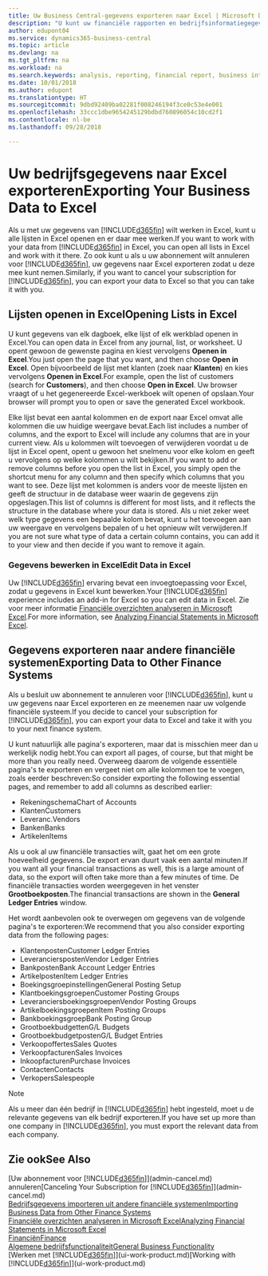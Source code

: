 ```yaml
---
title: Uw Business Central-gegevens exporteren naar Excel | Microsoft Docs
description: "U kunt uw financiële rapporten en bedrijfsinformatiegegevens uit Business Central exporteren naar Excel of uw gegevens in Excel openen."
author: edupont04
ms.service: dynamics365-business-central
ms.topic: article
ms.devlang: na
ms.tgt_pltfrm: na
ms.workload: na
ms.search.keywords: analysis, reporting, financial report, business intelligence, BI, Excel
ms.date: 10/01/2018
ms.author: edupont
ms.translationtype: HT
ms.sourcegitcommit: 9dbd92409ba02281f008246194f3ce0c53e4e001
ms.openlocfilehash: 33ccc1dbe9654245129bdbd760896054c10cd2f1
ms.contentlocale: nl-be
ms.lasthandoff: 09/28/2018

---
```

# <a name="exporting-your-business-data-to-excel"></a><span data-ttu-id="13d32-103">Uw bedrijfsgegevens naar Excel exporteren</span><span class="sxs-lookup"><span data-stu-id="13d32-103">Exporting Your Business Data to Excel</span></span>
<span data-ttu-id="13d32-104">Als u met uw gegevens van [!INCLUDE[d365fin](includes/d365fin_md.md)] wilt werken in Excel, kunt u alle lijsten in Excel openen en er daar mee werken.</span><span class="sxs-lookup"><span data-stu-id="13d32-104">If you want to work with your data from [!INCLUDE[d365fin](includes/d365fin_md.md)] in Excel, you can open all lists in Excel and work with it there.</span></span> <span data-ttu-id="13d32-105">Zo ook kunt u als u uw abonnement wilt annuleren voor [!INCLUDE[d365fin](includes/d365fin_md.md)], uw gegevens naar Excel exporteren zodat u deze mee kunt nemen.</span><span class="sxs-lookup"><span data-stu-id="13d32-105">Similarly, if you want to cancel your subscription for [!INCLUDE[d365fin](includes/d365fin_md.md)], you can export your data to Excel so that you can take it with you.</span></span>

## <a name="opening-lists-in-excel"></a><span data-ttu-id="13d32-106">Lijsten openen in Excel</span><span class="sxs-lookup"><span data-stu-id="13d32-106">Opening Lists in Excel</span></span>
<span data-ttu-id="13d32-107">U kunt gegevens van elk dagboek, elke lijst of elk werkblad openen in Excel.</span><span class="sxs-lookup"><span data-stu-id="13d32-107">You can open data in Excel from any journal, list, or worksheet.</span></span> <span data-ttu-id="13d32-108">U opent gewoon de gewenste pagina en kiest vervolgens **Openen in Excel**.</span><span class="sxs-lookup"><span data-stu-id="13d32-108">You just open the page that you want, and then choose **Open in Excel**.</span></span> <span data-ttu-id="13d32-109">Open bijvoorbeeld de lijst met klanten (zoek naar **Klanten**) en kies vervolgens **Openen in Excel**.</span><span class="sxs-lookup"><span data-stu-id="13d32-109">For example, open the list of customers (search for **Customers**), and then choose **Open in Excel**.</span></span> <span data-ttu-id="13d32-110">Uw browser vraagt of u het gegenereerde Excel-werkboek wilt openen of opslaan.</span><span class="sxs-lookup"><span data-stu-id="13d32-110">Your browser will prompt you to open or save the generated Excel workbook.</span></span>  

<span data-ttu-id="13d32-111">Elke lijst bevat een aantal kolommen en de export naar Excel omvat alle kolommen die uw huidige weergave bevat.</span><span class="sxs-lookup"><span data-stu-id="13d32-111">Each list includes a number of columns, and the export to Excel will include any columns that are in your current view.</span></span> <span data-ttu-id="13d32-112">Als u kolommen wilt toevoegen of verwijderen voordat u de lijst in Excel opent, opent u gewoon het snelmenu voor elke kolom en geeft u vervolgens op welke kolommen u wilt bekijken.</span><span class="sxs-lookup"><span data-stu-id="13d32-112">If you want to add or remove columns before you open the list in Excel, you simply open the shortcut menu for any column and then specify which columns that you want to see.</span></span> <span data-ttu-id="13d32-113">Deze lijst met kolommen is anders voor de meeste lijsten en geeft de structuur in de database weer waarin de gegevens zijn opgeslagen.</span><span class="sxs-lookup"><span data-stu-id="13d32-113">This list of columns is different for most lists, and it reflects the structure in the database where your data is stored.</span></span> <span data-ttu-id="13d32-114">Als u niet zeker weet welk type gegevens een bepaalde kolom bevat, kunt u het toevoegen aan uw weergave en vervolgens bepalen of u het opnieuw wilt verwijderen.</span><span class="sxs-lookup"><span data-stu-id="13d32-114">If you are not sure what type of data a certain column contains, you can add it to your view and then decide if you want to remove it again.</span></span>  

### <a name="edit-data-in-excel"></a><span data-ttu-id="13d32-115">Gegevens bewerken in Excel</span><span class="sxs-lookup"><span data-stu-id="13d32-115">Edit Data in Excel</span></span>
<span data-ttu-id="13d32-116">Uw [!INCLUDE[d365fin](includes/d365fin_md.md)] ervaring bevat een invoegtoepassing voor Excel, zodat u gegevens in Excel kunt bewerken.</span><span class="sxs-lookup"><span data-stu-id="13d32-116">Your [!INCLUDE[d365fin](includes/d365fin_md.md)] experience includes an add-in for Excel so you can edit data in Excel.</span></span> <span data-ttu-id="13d32-117">Zie voor meer informatie [Financiële overzichten analyseren in Microsoft Excel](finance-analyze-excel.md).</span><span class="sxs-lookup"><span data-stu-id="13d32-117">For more information, see [Analyzing Financial Statements in Microsoft Excel](finance-analyze-excel.md).</span></span>  

## <a name="exporting-data-to-other-finance-systems"></a><span data-ttu-id="13d32-118">Gegevens exporteren naar andere financiële systemen</span><span class="sxs-lookup"><span data-stu-id="13d32-118">Exporting Data to Other Finance Systems</span></span>
<span data-ttu-id="13d32-119">Als u besluit uw abonnement te annuleren voor [!INCLUDE[d365fin](includes/d365fin_md.md)], kunt u uw gegevens naar Excel exporteren en ze meenemen naar uw volgende financiële systeem.</span><span class="sxs-lookup"><span data-stu-id="13d32-119">If you decide to cancel your subscription for [!INCLUDE[d365fin](includes/d365fin_md.md)], you can export your data to Excel and take it with you to your next finance system.</span></span>  

<span data-ttu-id="13d32-120">U kunt natuurlijk alle pagina's exporteren, maar dat is misschien meer dan u werkelijk nodig hebt.</span><span class="sxs-lookup"><span data-stu-id="13d32-120">You can export all pages, of course, but that might be more than you really need.</span></span> <span data-ttu-id="13d32-121">Overweeg daarom de volgende essentiële pagina's te exporteren en vergeet niet om alle kolommen toe te voegen, zoals eerder beschreven:</span><span class="sxs-lookup"><span data-stu-id="13d32-121">So consider exporting the following essential pages, and remember to add all columns as described earlier:</span></span>  

* <span data-ttu-id="13d32-122">Rekeningschema</span><span class="sxs-lookup"><span data-stu-id="13d32-122">Chart of Accounts</span></span>  
* <span data-ttu-id="13d32-123">Klanten</span><span class="sxs-lookup"><span data-stu-id="13d32-123">Customers</span></span>  
* <span data-ttu-id="13d32-124">Leveranc.</span><span class="sxs-lookup"><span data-stu-id="13d32-124">Vendors</span></span>  
* <span data-ttu-id="13d32-125">Banken</span><span class="sxs-lookup"><span data-stu-id="13d32-125">Banks</span></span>  
* <span data-ttu-id="13d32-126">Artikelen</span><span class="sxs-lookup"><span data-stu-id="13d32-126">Items</span></span>  

<span data-ttu-id="13d32-127">Als u ook al uw financiële transacties wilt, gaat het om een grote hoeveelheid gegevens. De export ervan duurt vaak een aantal minuten.</span><span class="sxs-lookup"><span data-stu-id="13d32-127">If you want all your financial transactions as well, this is a large amount of data, so the export will often take more than a few minutes of time.</span></span> <span data-ttu-id="13d32-128">De financiële transacties worden weergegeven in het venster **Grootboekposten**.</span><span class="sxs-lookup"><span data-stu-id="13d32-128">The financial transactions are shown in the **General Ledger Entries** window.</span></span>  

<span data-ttu-id="13d32-129">Het wordt aanbevolen ook te overwegen om gegevens van de volgende pagina's te exporteren:</span><span class="sxs-lookup"><span data-stu-id="13d32-129">We recommend that you also consider exporting data from the following pages:</span></span>  

* <span data-ttu-id="13d32-130">Klantenposten</span><span class="sxs-lookup"><span data-stu-id="13d32-130">Customer Ledger Entries</span></span>  
* <span data-ttu-id="13d32-131">Leveranciersposten</span><span class="sxs-lookup"><span data-stu-id="13d32-131">Vendor Ledger Entries</span></span>  
* <span data-ttu-id="13d32-132">Bankposten</span><span class="sxs-lookup"><span data-stu-id="13d32-132">Bank Account Ledger Entries</span></span>  
* <span data-ttu-id="13d32-133">Artikelposten</span><span class="sxs-lookup"><span data-stu-id="13d32-133">Item Ledger Entries</span></span>  
* <span data-ttu-id="13d32-134">Boekingsgroepinstellingen</span><span class="sxs-lookup"><span data-stu-id="13d32-134">General Posting Setup</span></span>  
* <span data-ttu-id="13d32-135">Klantboekingsgroepen</span><span class="sxs-lookup"><span data-stu-id="13d32-135">Customer Posting Groups</span></span>  
* <span data-ttu-id="13d32-136">Leveranciersboekingsgroepen</span><span class="sxs-lookup"><span data-stu-id="13d32-136">Vendor Posting Groups</span></span>  
* <span data-ttu-id="13d32-137">Artikelboekingsgroepen</span><span class="sxs-lookup"><span data-stu-id="13d32-137">Item Posting Groups</span></span>  
* <span data-ttu-id="13d32-138">Bankboekingsgroep</span><span class="sxs-lookup"><span data-stu-id="13d32-138">Bank Posting Group</span></span>  
* <span data-ttu-id="13d32-139">Grootboekbudgetten</span><span class="sxs-lookup"><span data-stu-id="13d32-139">G/L Budgets</span></span>  
* <span data-ttu-id="13d32-140">Grootboekbudgetposten</span><span class="sxs-lookup"><span data-stu-id="13d32-140">G/L Budget Entries</span></span>  
* <span data-ttu-id="13d32-141">Verkoopoffertes</span><span class="sxs-lookup"><span data-stu-id="13d32-141">Sales Quotes</span></span>  
* <span data-ttu-id="13d32-142">Verkoopfacturen</span><span class="sxs-lookup"><span data-stu-id="13d32-142">Sales Invoices</span></span>  
* <span data-ttu-id="13d32-143">Inkoopfacturen</span><span class="sxs-lookup"><span data-stu-id="13d32-143">Purchase Invoices</span></span>  
* <span data-ttu-id="13d32-144">Contacten</span><span class="sxs-lookup"><span data-stu-id="13d32-144">Contacts</span></span>  
* <span data-ttu-id="13d32-145">Verkopers</span><span class="sxs-lookup"><span data-stu-id="13d32-145">Salespeople</span></span>  

> [!NOTE]  
>   <span data-ttu-id="13d32-146">Als u meer dan één bedrijf in [!INCLUDE[d365fin](includes/d365fin_md.md)] hebt ingesteld, moet u de relevante gegevens van elk bedrijf exporteren.</span><span class="sxs-lookup"><span data-stu-id="13d32-146">If you have set up more than one company in [!INCLUDE[d365fin](includes/d365fin_md.md)], you must export the relevant data from each company.</span></span>

## <a name="see-also"></a><span data-ttu-id="13d32-147">Zie ook</span><span class="sxs-lookup"><span data-stu-id="13d32-147">See Also</span></span>
<span data-ttu-id="13d32-148">[Uw abonnement voor [!INCLUDE[d365fin](includes/d365fin_md.md)]](admin-cancel.md) annuleren</span><span class="sxs-lookup"><span data-stu-id="13d32-148">[Canceling Your Subscription for [!INCLUDE[d365fin](includes/d365fin_md.md)]](admin-cancel.md)</span></span>  
[<span data-ttu-id="13d32-149">Bedrijfsgegevens importeren uit andere financiële systemen</span><span class="sxs-lookup"><span data-stu-id="13d32-149">Importing Business Data from Other Finance Systems</span></span>](across-import-data-configuration-packages.md)  
[<span data-ttu-id="13d32-150">Financiële overzichten analyseren in Microsoft Excel</span><span class="sxs-lookup"><span data-stu-id="13d32-150">Analyzing Financial Statements in Microsoft Excel</span></span>](finance-analyze-excel.md)  
[<span data-ttu-id="13d32-151">Financiën</span><span class="sxs-lookup"><span data-stu-id="13d32-151">Finance</span></span>](finance.md)  
[<span data-ttu-id="13d32-152">Algemene bedrijfsfunctionaliteit</span><span class="sxs-lookup"><span data-stu-id="13d32-152">General Business Functionality</span></span>](ui-across-business-areas.md)  
<span data-ttu-id="13d32-153">[Werken met [!INCLUDE[d365fin](includes/d365fin_md.md)]](ui-work-product.md)</span><span class="sxs-lookup"><span data-stu-id="13d32-153">[Working with [!INCLUDE[d365fin](includes/d365fin_md.md)]](ui-work-product.md)</span></span>  

